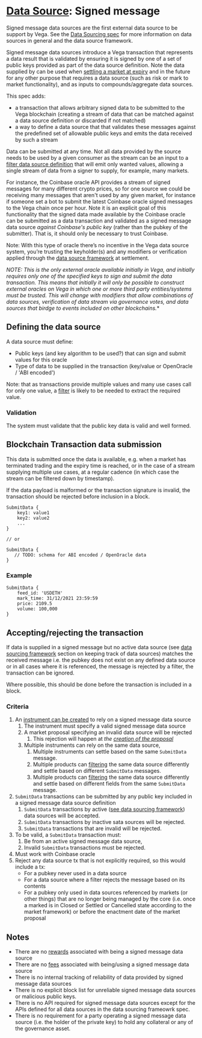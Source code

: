 # [Data Source](./0045-data-sourcing.md): Signed message

Signed message data sources are the first external data source to be support by Vega. See the [Data Sourcing spec](./0045-data-sourcing.md) for more information on data sources in general and the data source framework.

Signed message data sources introduce a Vega transaction that represents a data result that is validated by ensuring it is signed by one of a set of public keys provided as part of the data source definition. Note the data supplied by can be used when [settling a market at expiry](./0004-settlement-at-instrument-expiry.md) and in the future for any other purpose that requires a data source (such as risk or mark to market functionality), and as inputs to compounds/aggregate data sources.

This spec adds:
- a transaction that allows arbitrary signed data to be submitted to the Vega blockchain (creating a stream of data that can be matched against a data source definition or discarded if not matched)
- a way to define a data source that that validates these messages against the predefined set of allowable public keys and emits the data received by such a stream 

Data can be submitted at any time. Not all data provided by the source needs to be used by a given consumer as the stream can be an input to a [filter data source definition](./0047-data-source-filter.md) that will emit only wanted values, allowing a single stream of data from a signer to supply, for example, many markets.

For instance, the Coinbase oracle API provides a stream of signed messages for many different crypto prices, so for one source we could be receiving many messages that aren't used by any given market, for instance if someone set a bot to submit the latest Coinbase oracle signed messages to the Vega chain once per hour. Note it is an explicit goal of this functionality that the signed data made available by the Coinbase oracle can be submitted as a data transaction and validated as a signed message data source *against Coinbase's public key* (rather than the pubkey of the submitter). That is, it should only be necessary to trust Coinbase.

Note: With this type of oracle there’s no incentive in the Vega data source system, you’re trusting the keyholder(s) and any modifiers or verification applied through the [data source framework](./0045-data-sourcing.md) at settlement.

*NOTE: This is the only external oracle available initially in Vega, and initially requires only one of the specified keys to sign and submit the data transaction. This means that initially it will only be possible to construct external oracles on Vega in which one or more third party entities/systems must be trusted. This will change with modifiers that allow combinations of data sources, verification of data stream via governance votes, and data sources that birdge to events included on other blockchains.**


## Defining the data source

A data source must define:

- Public keys (and key algorithm to be used?) that can sign and submit values for this oracle
- Type of data to be supplied in the transaction (key/value or OpenOracle / 'ABI encoded')

Note: that as transactions provide multiple values and many use cases call for only one value, a [filter](./0047-data-source-filter.md) is likely to be needed to extract the required value.

### Validation

The system must validate that the public key data is valid and well formed.


## Blockchain Transaction data submission

This data is submitted once the data is available, e.g. when a market has terminated trading and the expiry time is reached, or in the case of a stream supplying multiple use cases, at a regular cadence (in which case the stream can be filtered down by timestamp).

If the data payload is malformed or the transaction signature is invalid, the transaction should be rejected before inclusion in a block.

```
SubmitData {
    key1: value1
    key2: value2
    ...
}

// or

SubmitData {
   // TODO: schema for ABI encoded / OpenOracle data
}
```

### Example

```
SubmitData {
    feed_id: 'USDETH'
    mark_time: 31/12/2021 23:59:59
    price: 2109.5
    volume: 100,000
}
```


## Accepting/rejecting the transaction

If data is supplied in a signed message but no active data source (see [data sourcing framework](./0045-data-sourcing.md) section on keeping track of data sources) matches the received message i.e. the pubkey does not exist on any defined data source or in all cases where it is referenced, the message is rejected by a filter, the transaction can be ignored.

Where possible, this should be done before the transaction is included in a block.




### Criteria

1. An [instrument can be created](./0028-governance.md) to rely on a signed message data source
    1. The instrument must specify a valid signed message data source
    1. A market proposal specifying an invalid data source will be rejected
        1. This rejection will happen at *the [creation of the proposal](./0028-governance.md#lifecycle-of-a-proposal)*
    1. Multiple instruments can rely on the same data source, 
        1. Multiple instruments can settle based on the same `SubmitData` message.
        1. Multiple products can [filtering](./0047-data-source-filter.md) the same data source differently and settle based on different `SubmitData` messages.
        1. Multiple products can [filtering](./0047-data-source-filter.md) the same data source differently and settle based on different fields from the same `SubmitData` message.
1. `SubmitData` transactions can be submitted by any public key included in a signed message data source definition
    1. `SubmitData` transactions by active ([see data sourcing framework](./0045-data-sourcing.md)) data sources will be accepted.
    1. `SubmitData` transactions by inactive sata sources will be rejected.
    1. `SubmitData` transactions that are invalid will be rejected.
1. To be valid, a `SubmitData` transaction must:
    1. Be from an active signed message data source,
    1. Invalid `SubmitData` transactions must be rejected.
1. Must work with Coinbase oracle
1. Reject any data source tx that is not explicitly required, so this would include a tx:
    - For a pubkey never used in a data source
    - For a data source where a filter rejects the message based on its contents
    - For a pubkey only used in data sources referenced by markets (or other things) that are no longer being managed by the core (i.e. once a marked is in Closed or Settled or Cancelled state according to the market framework) or before the enactment date of the market proposal


## Notes

- There are no [rewards](./0029-fees.md) associated with being a signed message data source
- There are no [fees](./0029-fees.md) associated with being/using a signed message data source
- There is no internal tracking of reliability of data provided by signed message data sources
- There is no explicit block list for unreliable signed message data sources or malicious public keys.
- There is no API required for signed message data sources except for the APIs defined for all data sources in the data sourcing frameowrk spec.
- There is no requirement for a party operating a signed message data source (i.e. the holder of the private key) to hold any collateral or any of the governance asset.